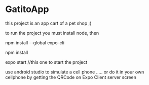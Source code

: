 # GatitoApp
this project is an app cart of a pet shop ;)


to run the project you must install node, then

npm install --global expo-cli

npm install

expo start  //this one to start the project

use android studio to simulate a cell phone ..... or do it in your own cellphone by getting the QRCode on Expo Client server screen
